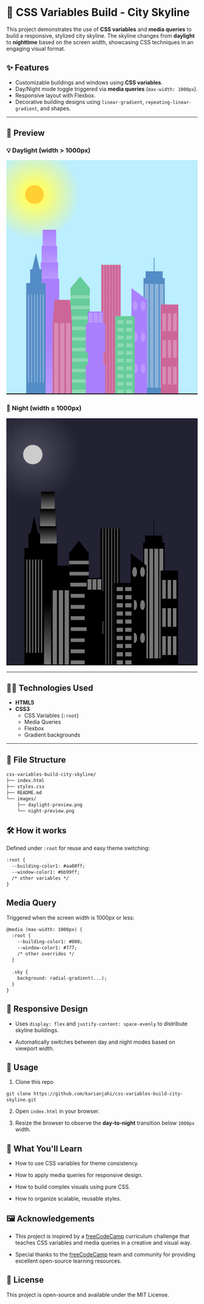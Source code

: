 # 🌆 CSS Variables Build - City Skyline

This project demonstrates the use of **CSS variables** and **media queries** to build a responsive, stylized city skyline. The skyline changes from **daylight** to **nighttime** based on the screen width, showcasing CSS techniques in an engaging visual format.

## ✨ Features

- Customizable buildings and windows using **CSS variables**.
- Day/Night mode toggle triggered via **media queries** (`max-width: 1000px`).
- Responsive layout with Flexbox.
- Decorative building designs using `linear-gradient`, `repeating-linear-gradient`, and shapes.

---

## 🌇 Preview

### 💡 Daylight (width > 1000px)

![Daylight Skyline](images/daylight-preview.png)

### 🌙 Night (width ≤ 1000px)

![Night Skyline](images/night-preview.png)

---

## 🧑‍💻 Technologies Used

- **HTML5**
- **CSS3**
  - CSS Variables (`:root`)
  - Media Queries
  - Flexbox
  - Gradient backgrounds

---

## 📁 File Structure

```
css-variables-build-city-skyline/
├── index.html
├── styles.css
├── README.md
└── images/
    ├── daylight-preview.png
    └── night-preview.png
```
## 🛠️ How it works
Defined under `:root` for reuse and easy theme switching:
```
:root {
  --building-color1: #aa80ff;
  --window-color1: #bb99ff;
  /* other variables */
}
```

## Media Query
Triggered when the screen width is 1000px or less:
```
@media (max-width: 1000px) {
  :root {
    --building-color1: #000;
    --window-color1: #777;
    /* other overrides */
  }

  .sky {
    background: radial-gradient(...);
  }
}

```

## 📱 Responsive Design
- Uses `display: flex` and `justify-content: space-evenly` to distribute skyline buildings.

- Automatically switches between day and night modes based on viewport width.

## 📌 Usage
1. Clone this repo
```
git clone https://github.com/karianjahi/css-variables-build-city-skyline.git
```
2. Open `index.html` in your browser.

3. Resize the browser to observe the **day-to-night** transition below `1000px` width.


## 🧠 What You'll Learn
- How to use CSS variables for theme consistency.

- How to apply media queries for responsive design.

- How to build complex visuals using pure CSS.

- How to organize scalable, reusable styles.

## 🖼️ Acknowledgements
- This project is inspired by a [freeCodeCamp](https://www.freecodecamp.org/) curriculum challenge that teaches CSS variables and media queries in a creative and visual way.

- Special thanks to the [freeCodeCamp](https://www.freecodecamp.org/) team and community for providing excellent open-source learning resources.

## 📄 License
This project is open-source and available under the MIT License.
